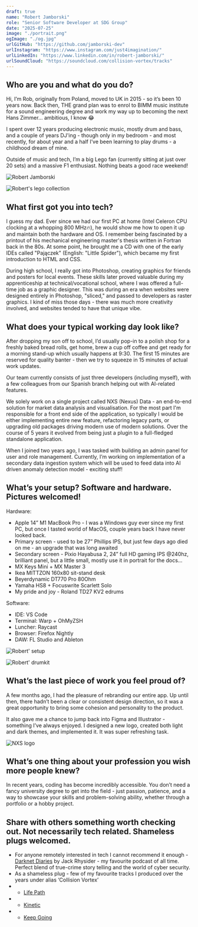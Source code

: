 ```yaml
---
draft: true
name: "Robert Jamborski"
role: "Senior Software Developer at SDG Group"
date: "2025-07-25"
image: "./portrait.png"
ogImage: "./og.jpg"
urlGitHub: "https://github.com/jamborski-dev"
urlInstagram: "https://www.instagram.com/just4imagination/"
urlLinkedIn: "https://www.linkedin.com/in/robert-jamborski/"
urlSoundCloud: "https://soundcloud.com/collision-vortex/tracks"
---
```


## Who are you and what do you do?

Hi, I’m Rob, originally from Poland, moved to UK in 2015 - so it’s been 10 years now. Back then, THE grand plan was to enrol to BIMM music institute for a sound engineering degree and work my way up to becoming the next Hans Zimmer… ambitious, I know 😂

I spent over 12 years producing electronic music, mostly drum and bass, and a couple of years DJ'ing - though only in my bedroom - and most recently, for about year and a half I’ve been learning to play drums - a childhood dream of mine.

Outside of music and tech, I’m a big Lego fan (currently sitting at just over 20 sets) and a massive F1 enthusiast. Nothing beats a good race weekend!

![Robert Jamborski](./portrait.png)

![Robert's lego collection](lego.jpg)

## What first got you into tech?

I guess my dad. Ever since we had our first PC at home (Intel Celeron CPU clocking at a whopping 800 MHz🔥), he would show me how to open it up and maintain both the hardware and OS. I remember being fascinated by a printout of his mechanical engineering master's thesis written in Fortran back in the 80s. At some point, he brought me a CD with one of the early IDEs called "Pajączek" (English: "Little Spider"), which became my first introduction to HTML and CSS.

During high school, I really got into Photoshop, creating graphics for friends and posters for local events. These skills later proved valuable during my apprenticeship at technical/vocational school, where I was offered a full-time job as a graphic designer. This was during an era when websites were designed entirely in Photoshop, "sliced," and passed to developers as raster graphics. I kind of miss those days - there was much more creativity involved, and websites tended to have that unique vibe.

## What does your typical working day look like?

After dropping my son off to school, I’d usually pop-in to a polish shop for a freshly baked bread rolls, get home, brew a cup off coffee and get ready for a morning stand-up which usually happens at 9:30. The first 15 minutes are reserved for quality banter - then we try to squeeze in 15 minutes of actual work updates.

Our team currently consists of just three developers (including myself), with a few colleagues from our Spanish branch helping out with AI-related features.

We solely work on a single project called NXS (Nexus) Data - an end-to-end solution for market data analysis and visualisation. For the most part I'm responsible for a front end side of the application, so typically I would be either implementing entire new feature, refactoring legacy parts, or upgrading old packages driving modern use of modern solutions. Over the course of 5 years it evolved from being just a plugin to a full-fledged standalone application.

When I joined two years ago, I was tasked with building an admin panel for user and role management. Currently, I’m working on implementation of a secondary data ingestion system which will be used to feed data into AI driven anomaly detection model - exciting stuff!

## What’s your setup? Software and hardware. Pictures welcomed!

Hardware:

- Apple 14” M1 MacBook Pro - I was a Windows guy ever since my first PC, but once I tasted world of MacOS, couple years back I have never looked back.
- Primary screen - used to be 27” Phillips IPS, but just few days ago died on me - an upgrade that was long awaited
- Secondary screen - Pixio Hayabusa 2, 24” full HD gaming IPS @240hz, brilliant panel, but a little small, mostly use it in portrait for the docs…
- MX Keys Mini + MX Master 3
- Ikea MITTZON 160x80 sit-stand desk
- Beyerdynamic DT770 Pro 80Ohm
- Yamaha HS8 + Focuswrite Scarlett Solo
- My pride and joy - Roland TD27 KV2 edrums

Software:

- IDE: VS Code
- Terminal: Warp + OhMyZSH
- Luncher: Raycast
- Browser: Firefox Nightly
- DAW: FL Studio and Ableton

![Robert' setup](setup.jpg)

![Robert' drumkit](drums.png)

## What’s the last piece of work you feel proud of?

A few months ago, I had the pleasure of rebranding our entire app. Up until then, there hadn’t been a clear or consistent design direction, so it was a great opportunity to bring some cohesion and personality to the product.

It also gave me a chance to jump back into Figma and Illustrator - something I’ve always enjoyed. I designed a new logo, created both light and dark themes, and implemented it. It was super refreshing task.

![NXS logo](nxs.jpg)

## What’s one thing about your profession you wish more people knew?

In recent years, coding has become incredibly accessible. You don’t need a fancy university degree to get into the field - just passion, patience, and a way to showcase your skills and problem-solving ability, whether through a portfolio or a hobby project.

## Share with others something worth checking out. Not necessarily tech related. Shameless plugs welcomed.

- For anyone remotely interested in tech I cannot recommend it enough - [Darknet Diaries](https://darknetdiaries.com/) by Jack Rhysider - my favourite podcast of all time. Perfect blend of true-crime story telling and the world of cyber security.
- As a shameless plug - few of my favourite tracks I produced over the years under alias ‘Collision Vortex’
- - [Life Path](https://soundcloud.com/collision-vortex/life-path)
- - [Kinetic](https://soundcloud.com/collision-vortex/collision-vortex-kinetic2)
- - [Keep Going](https://soundcloud.com/collision-vortex/keep-going-pre-master)
